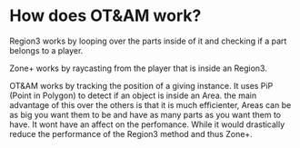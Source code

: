# How does OT&AM work?

Region3 works by looping over the parts inside of it and checking if a part belongs to a player.

Zone+ works by raycasting from the player that is inside an Region3.

OT&AM works by tracking the position of a giving instance. It uses PiP (Point in Polygon) to detect if an object is inside an Area. the main advantage of this over the others is that it is much efficienter, Areas can be as big you want them to be and have as many parts as you want them to have. It wont have an affect on the perfomance. While it would drastically reduce the performance of the Region3 method and thus Zone+.
